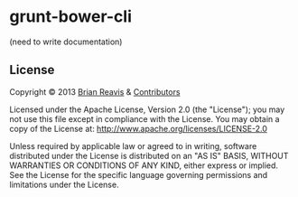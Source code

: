 # grunt-bower-cli

(need to write documentation)

## License

Copyright &copy; 2013 [Brian Reavis](https://github.com/brianreavis) & [Contributors](https://github.com/brianreavis/grunt-bower-cli/graphs/contributors)

Licensed under the Apache License, Version 2.0 (the "License"); you may not use this file except in compliance with the License. You may obtain a copy of the License at: http://www.apache.org/licenses/LICENSE-2.0

Unless required by applicable law or agreed to in writing, software distributed under the License is distributed on an "AS IS" BASIS, WITHOUT WARRANTIES OR CONDITIONS OF ANY KIND, either express or implied. See the License for the specific language governing permissions and limitations under the License.